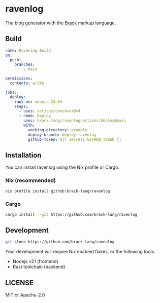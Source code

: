 # ravenlog
The blog generator with the [Brack](https://github.com/brack-lang/brack) markup language.

## Build

```yml
name: Ravenlog Build
on:
  push:
    branches:
        - main

permissions:
  contents: write

jobs:
  deploy:
    runs-on: ubuntu-24.04
    steps:
      - uses: actions/checkout@v4
      - name: Deploy
        uses: brack-lang/ravenlog/actions/deploy@main
        with:
          working-directory: example
          deploy-branch: deploy-ravenlog
          github-token: ${{ secrets.GITHUB_TOKEN }}
```

## Installation
You can install ravenlog using the Nix profile or Cargo.

### Nix (recommended)

```sh
nix profile install github:brack-lang/ravenlog
```

### Cargo

```sh
cargo install --git https://github.com/brack-lang/ravenlog
```

## Development

```sh
git clone https://github.com/brack-lang/ravenlog
```

Your development will require Nix enabled flakes, or the following tools.

- Nodejs v21 (frontend)
- Rust toolchain (backend)

## LICENSE
MIT or Apache-2.0
